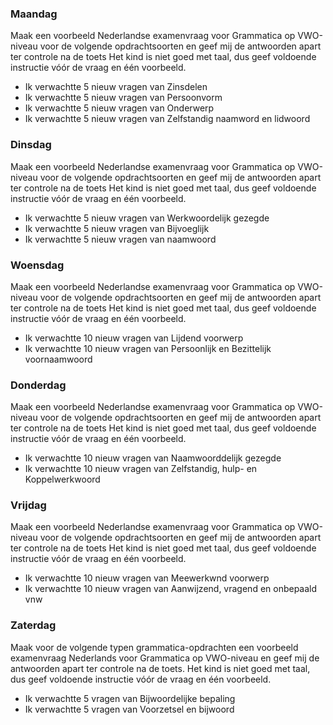 ### Maandag 
Maak een voorbeeld Nederlandse examenvraag voor Grammatica op VWO-niveau voor de volgende opdrachtsoorten en geef mij de antwoorden apart ter controle na de toets
Het kind is niet goed met taal, dus geef voldoende instructie vóór de vraag en één voorbeeld. 
- Ik verwachtte 5 nieuw vragen van Zinsdelen
- Ik verwachtte 5 nieuw vragen van Persoonvorm
- Ik verwachtte 5 nieuw vragen van Onderwerp
- Ik verwachtte 5 nieuw vragen van Zelfstandig naamword en lidwoord

### Dinsdag
Maak een voorbeeld Nederlandse examenvraag voor Grammatica op VWO-niveau voor de volgende opdrachtsoorten en geef mij de antwoorden apart ter controle na de toets
Het kind is niet goed met taal, dus geef voldoende instructie vóór de vraag en één voorbeeld. 
- Ik verwachtte 5 nieuw vragen van Werkwoordelijk gezegde
- Ik verwachtte 5 nieuw vragen van Bijvoeglijk
- Ik verwachtte 5 nieuw vragen van naamwoord

### Woensdag
Maak een voorbeeld Nederlandse examenvraag voor Grammatica op VWO-niveau voor de volgende opdrachtsoorten en geef mij de antwoorden apart ter controle na de toets
Het kind is niet goed met taal, dus geef voldoende instructie vóór de vraag en één voorbeeld. 
- Ik verwachtte 10 nieuw vragen van Lijdend voorwerp 
- Ik verwachtte 10 nieuw vragen van Persoonlijk en Bezittelijk voornaamwoord

### Donderdag
Maak een voorbeeld Nederlandse examenvraag voor Grammatica op VWO-niveau voor de volgende opdrachtsoorten en geef mij de antwoorden apart ter controle na de toets
Het kind is niet goed met taal, dus geef voldoende instructie vóór de vraag en één voorbeeld. 
- Ik verwachtte 10 nieuw vragen van Naamwoorddelijk gezegde
- Ik verwachtte 10 nieuw vragen van Zelfstandig, hulp- en Koppelwerkwoord

### Vrijdag
Maak een voorbeeld Nederlandse examenvraag voor Grammatica op VWO-niveau voor de volgende opdrachtsoorten en geef mij de antwoorden apart ter controle na de toets
Het kind is niet goed met taal, dus geef voldoende instructie vóór de vraag en één voorbeeld. 
- Ik verwachtte 10 nieuw vragen van Meewerkwnd voorwerp
- Ik verwachtte 10 nieuw vragen van Aanwijzend, vragend en onbepaald vnw


### Zaterdag
Maak voor de volgende typen grammatica-opdrachten een voorbeeld examenvraag Nederlands voor Grammatica op VWO-niveau en geef mij de antwoorden apart ter controle na de toets.
Het kind is niet goed met taal, dus geef voldoende instructie vóór de vraag en één voorbeeld.  
- Ik verwachtte 5 vragen van Bijwoordelijke bepaling
- Ik verwachtte 5 vragen van Voorzetsel en bijwoord
